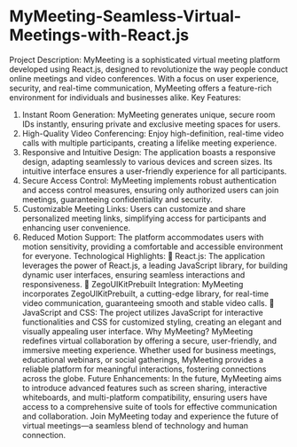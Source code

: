 # MyMeeting-Seamless-Virtual-Meetings-with-React.js
Project Description:
MyMeeting is a sophisticated virtual meeting platform developed using React.js,
designed to revolutionize the way people conduct online meetings and video
conferences. With a focus on user experience, security, and real-time communication,
MyMeeting offers a feature-rich environment for individuals and businesses alike.
Key Features:
1. Instant Room Generation: MyMeeting generates unique, secure room IDs instantly,
ensuring private and exclusive meeting spaces for users.
2. High-Quality Video Conferencing: Enjoy high-definition, real-time video calls with
multiple participants, creating a lifelike meeting experience.
3. Responsive and Intuitive Design: The application boasts a responsive design,
adapting seamlessly to various devices and screen sizes. Its intuitive interface ensures
a user-friendly experience for all participants.
4. Secure Access Control: MyMeeting implements robust authentication and access
control measures, ensuring only authorized users can join meetings, guaranteeing
confidentiality and security.
5. Customizable Meeting Links: Users can customize and share personalized meeting
links, simplifying access for participants and enhancing user convenience.
6. Reduced Motion Support: The platform accommodates users with motion
sensitivity, providing a comfortable and accessible environment for everyone.
Technological Highlights:
 React.js: The application leverages the power of React.js, a leading JavaScript library,
for building dynamic user interfaces, ensuring seamless interactions and
responsiveness.
 ZegoUIKitPrebuilt Integration: MyMeeting incorporates ZegoUIKitPrebuilt, a
cutting-edge library, for real-time video communication, guaranteeing smooth and
stable video calls.
 JavaScript and CSS: The project utilizes JavaScript for interactive functionalities and
CSS for customized styling, creating an elegant and visually appealing user interface.
Why MyMeeting?
MyMeeting redefines virtual collaboration by offering a secure, user-friendly, and
immersive meeting experience. Whether used for business meetings, educational
webinars, or social gatherings, MyMeeting provides a reliable platform for
meaningful interactions, fostering connections across the globe.
Future Enhancements:
In the future, MyMeeting aims to introduce advanced features such as screen
sharing, interactive whiteboards, and multi-platform compatibility, ensuring users
have access to a comprehensive suite of tools for effective communication and
collaboration.
Join MyMeeting today and experience the future of virtual meetings—a seamless
blend of technology and human connection.
